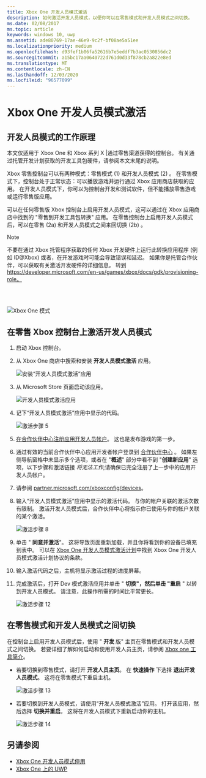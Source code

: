 ```yaml
---
title: Xbox One 开发人员模式激活
description: 如何激活开发人员模式，以便你可以在零售模式和开发人员模式之间切换。
ms.date: 02/08/2017
ms.topic: article
keywords: windows 10, uwp
ms.assetid: ade80769-17ae-46e9-9c2f-bf08ae5a51ee
ms.localizationpriority: medium
ms.openlocfilehash: d93fef1b06fa52616b7e5eddf7b3ac0530856dc2
ms.sourcegitcommit: a15bc17aa0640722d761d0d33f878cb2a822e8ed
ms.translationtype: MT
ms.contentlocale: zh-CN
ms.lasthandoff: 12/03/2020
ms.locfileid: "96577099"
---
```

# <a name="xbox-one-developer-mode-activation"></a>Xbox One 开发人员模式激活

## <a name="how-developer-mode-works"></a>开发人员模式的工作原理
本文仅适用于 Xbox One 和 Xbox 系列 X |通过零售渠道获得的控制台。 有关通过托管开发计划获取的开发工具包硬件，请参阅本文末尾的说明。

Xbox 零售控制台可以有两种模式：零售模式 (1) 和开发人员模式 (2) 。 在零售模式下，控制台处于正常状态：可以播放游戏并运行通过 Xbox 应用商店获取的应用。 在开发人员模式下，你可以为控制台开发和测试软件，但不能播放零售游戏或运行零售版应用。

可以在任何零售版 Xbox 控制台上启用开发人员模式，这可以通过在 Xbox 应用商店中找到的 "零售到开发工具包转换" 应用。 在零售控制台上启用开发人员模式后，可以在零售 (2a) 和开发人员模式之间来回切换 (2b) 。

> [!NOTE]
> 不要在通过 Xbox 托管程序获取的任何 Xbox 开发硬件上运行此转换应用程序 (例如 ID@Xbox) 或者，在开发游戏时可能会导致错误和延迟。 如果你是托管合作伙伴，可以获取有关激活开发硬件的详细信息。 转到 https://developer.microsoft.com/en-us/games/xbox/docs/gdk/provisioning-role。

<br></br>

![Xbox One 模式](images/dev-mode-flow.png)

## <a name="activate-developer-mode-on-your-retail-xbox-console"></a>在零售 Xbox 控制台上激活开发人员模式

1.  启动 Xbox 控制台。

2.  从 Xbox One 商店中搜索和安装 **开发人员模式激活** 应用。

    ![安装“开发人员模式激活”应用](images/devkit-activation-1.png)

3.  从 Microsoft Store 页面启动该应用。

    ![开发人员模式激活应用](images/devkit-activation-2.png)

4.  记下“开发人员模式激活”应用中显示的代码。

    ![激活步骤 5](images/activation-step-5.png)  
    
5.  [在合作伙伴中心注册应用开发人员帐户](https://developer.microsoft.com/store/register)。  这也是发布游戏的第一步。

6.  通过有效的当前合作伙伴中心应用开发者帐户登录到 [合作伙伴中心](https://partner.microsoft.com/dashboard) 。  如果左侧导航窗格中未显示多个选项，或者在 "**概述**" 部分中看不到 "**创建新应用**" 选项，以下步骤和激活链接 _将无法工作_;请确保已完全注册了上一步中的应用开发人员帐户。

7.  请参阅 [partner.microsoft.com/xboxconfig/devices](https://partner.microsoft.com/xboxconfig/devices)。

8.  输入“开发人员模式激活”应用中显示的激活代码。 与你的帐户关联的激活次数有限制。 激活开发人员模式后，合作伙伴中心将指示你已使用与你的帐户关联的某个激活。

    ![激活步骤 8](images/activation-step-8-rs2.png)    
    
9.  单击 " **同意并激活**"。 这将导致页面重新加载，并且你将看到你的设备已填充到表中。 可以在 [Xbox One 开发人员模式激活计划](/legal/windows/agreements/xbox-one-developer-mode-activation)中找到 Xbox One 开发人员模式激活计划协议的条款。

10. 输入激活代码之后，主机将显示激活过程的进度屏幕。  
    
11. 完成激活后，打开 Dev 模式激活应用并单击 " **切换"，然后单击 "重启** " 以转到开发人员模式。 请注意，此操作所需的时间比平常更长。

    ![激活步骤 12](images/activation-step-12.png)   

## <a name="switch-between-retail-and-developer-mode"></a>在零售模式和开发人员模式之间切换
在控制台上启用开发人员模式后，使用 " **开发** 版" 主页在零售模式和开发人员模式之间切换。 若要详细了解如何启动和使用开发人员主页，请参阅 [Xbox one 工具简介](introduction-to-xbox-tools.md)。

* 若要切换到零售模式，请打开 **开发人员主页**。 在 **快速操作** 下选择 **退出开发人员模式**。 这将在零售模式下重启主机。    

  ![激活步骤 13](images/activation-step-13-rs4.png)  
  
* 若要切换到开发人员模式，请使用“开发人员模式激活”应用。 打开该应用，然后选择 **切换并重启**。 这将在开发人员模式下重新启动你的主机。  

  ![激活步骤 14](images/activation-step-12.png)  

## <a name="see-also"></a>另请参阅
- [Xbox One 开发人员模式停用](devkit-deactivation.md)
- [Xbox One 上的 UWP](index.md)
